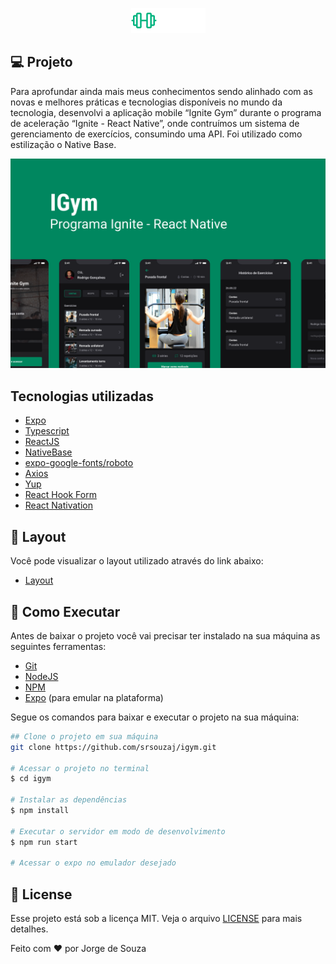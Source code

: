<p align="center">
  <img alt="Ignite Gym" src=".github/logo.png" />
</p>

## **💻** Projeto

Para aprofundar ainda mais meus conhecimentos sendo alinhado com as novas e melhores práticas e tecnologias disponíveis no mundo da tecnologia, desenvolvi a aplicação mobile “Ignite Gym” durante o programa de aceleração “Ignite - React Native”, onde contruímos um sistema de gerenciamento de exercícios, consumindo uma API. Foi utilizado como estilização o Native Base.

<p align="center">
  <img alt="Background do Ignite Gym" src=".github/background.png" />
</p>

## Tecnologias utilizadas

- [Expo](https://expo.dev/)
- [Typescript](https://www.typescriptlang.org/)
- [ReactJS](https://pt-br.reactjs.org/)
- [NativeBase](https://nativebase.io/)
- [expo-google-fonts/roboto](https://www.npmjs.com/package/@expo-google-fonts/roboto)
- [Axios](https://axios-http.com/ptbr/docs/intro)
- [Yup](https://www.npmjs.com/package/yup)
- [React Hook Form](https://react-hook-form.com/)
- [React Nativation](https://reactnavigation.org/)

## **🔖 Layout**

Você pode visualizar o layout utilizado através do link abaixo:

- [Layout](https://www.figma.com/file/038qBGd45OFi1bY9lGfSDH/Ignite-Gym-Community?is-community-duplicate=1&fuid=)

## **🚀** Como Executar

Antes de baixar o projeto você vai precisar ter instalado na sua máquina as seguintes ferramentas:

- [Git](https://git-scm.com/)
- [NodeJS](https://nodejs.org/en/)
- [NPM](https://www.npmjs.com/)
- [Expo](https://expo.dev/) (para emular na plataforma)

Segue os comandos para baixar e executar o projeto na sua máquina:

```bash
## Clone o projeto em sua máquina
git clone https://github.com/srsouzaj/igym.git

# Acessar o projeto no terminal
$ cd igym

# Instalar as dependências
$ npm install

# Executar o servidor em modo de desenvolvimento
$ npm run start

# Acessar o expo no emulador desejado
```

## 📝 License

Esse projeto está sob a licença MIT. Veja o arquivo [LICENSE](https://github.com/srsouzaj/06-ignite-call/blob/master/LICENSE.md) para mais detalhes.

Feito com ❤️ por Jorge de Souza
